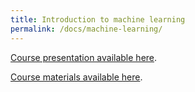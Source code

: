 ```yaml
---
title: Introduction to machine learning
permalink: /docs/machine-learning/
---
```


[Course presentation available here](https://figshare.com/articles/Intro_to_Machine_Learning_pptx/9326600).

[Course materials available here](https://github.com/neurodatascience/NeuroDataSci-course-2019/tree/master/content/day4/PM).